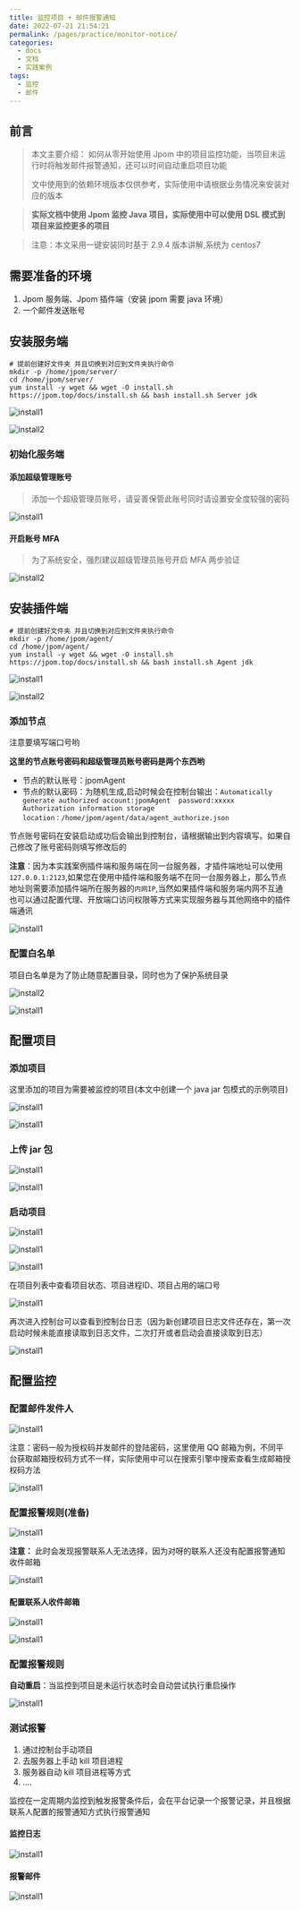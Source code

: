 ```yaml
---
title: 监控项目 + 邮件报警通知
date: 2022-07-21 21:54:21
permalink: /pages/practice/monitor-notice/
categories:
  - docs
  - 文档
  - 实践案例
tags:
  - 监控
  - 邮件
---
```



## 前言

> 本文主要介绍：
> 如何从零开始使用 Jpom 中的项目监控功能，当项目未运行时将触发邮件报警通知，还可以时间自动重启项目功能
>
> 文中使用到的依赖环境版本仅供参考，实际使用中请根据业务情况来安装对应的版本

> **实际文档中使用 Jpom 监控 Java 项目，实际使用中可以使用 DSL 模式到项目来监控更多的项目**

> 注意：本文采用一键安装同时基于 2.9.4 版本讲解,系统为 centos7

## 需要准备的环境

1. Jpom 服务端、Jpom 插件端（安装 jpom 需要 java 环境）
2. 一个邮件发送账号

## 安装服务端

```
# 提前创建好文件夹 并且切换到对应到文件夹执行命令
mkdir -p /home/jpom/server/
cd /home/jpom/server/
yum install -y wget && wget -O install.sh https://jpom.top/docs/install.sh && bash install.sh Server jdk
```

![install1](/images/tutorial/monitor-notice/img1.png)

![install2](/images/tutorial/monitor-notice/img2.png)


### 初始化服务端

#### 添加超级管理账号

> 添加一个超级管理员账号，请妥善保管此账号同时请设置安全度较强的密码

![install1](/images/tutorial/project_dsl_java/inits1.png)

#### 开启账号 MFA

> 为了系统安全，强烈建议超级管理员账号开启 MFA 两步验证
>
![install2](/images/tutorial/project_dsl_java/inits2.png)


## 安装插件端

```
# 提前创建好文件夹 并且切换到对应到文件夹执行命令
mkdir -p /home/jpom/agent/
cd /home/jpom/agent/
yum install -y wget && wget -O install.sh https://jpom.top/docs/install.sh && bash install.sh Agent jdk
```

![install1](/images/tutorial/monitor-notice/img3.png)

![install2](/images/tutorial/monitor-notice/img4.png)


### 添加节点

注意要填写端口号哟

**这里的节点账号密码和超级管理员账号密码是两个东西哟**

- 节点的默认账号：jpomAgent
- 节点的默认密码：为随机生成,启动时候会在控制台输出：`Automatically generate authorized account:jpomAgent  password:xxxxx  Authorization information storage location：/home/jpom/agent/data/agent_authorize.json`

节点账号密码在安装启动成功后会输出到控制台，请根据输出到内容填写。如果自己修改了账号密码则填写修改后的

**注意**：因为本实践案例插件端和服务端在同一台服务器，才插件端地址可以使用 `127.0.0.1:2123`,如果您在使用中插件端和服务端不在同一台服务器上，那么节点地址则需要添加插件端所在服务器的`内网IP`,当然如果插件端和服务端内网不互通也可以通过配置代理、开放端口访问权限等方式来实现服务器与其他网络中的插件端通讯

![install1](/images/tutorial/project_dsl_java/inita1.png)


### 配置白名单

项目白名单是为了防止随意配置目录，同时也为了保护系统目录

![install2](/images/tutorial/monitor-notice/img5.png)

![install1](/images/tutorial/project_dsl_java/inita2.png)

## 配置项目

### 添加项目

这里添加的项目为需要被监控的项目(本文中创建一个 java jar 包模式的示例项目)

![install1](/images/tutorial/monitor-notice/img7.png)

![install1](/images/tutorial/monitor-notice/img6.png)

### 上传 jar 包

![install1](/images/tutorial/monitor-notice/img8.png)

![install1](/images/tutorial/monitor-notice/img9.png)

### 启动项目

![install1](/images/tutorial/monitor-notice/img10.png)

![install1](/images/tutorial/monitor-notice/img11.png)

![install1](/images/tutorial/monitor-notice/img12.png)

在项目列表中查看项目状态、项目进程ID、项目占用的端口号

![install1](/images/tutorial/monitor-notice/img13.png)

再次进入控制台可以查看到控制台日志（因为新创建项目日志文件还存在，第一次启动时候未能直接读取到日志文件，二次打开或者启动会直接读取到日志）

![install1](/images/tutorial/monitor-notice/img14.png)

## 配置监控

### 配置邮件发件人

![install1](/images/tutorial/monitor-notice/img15.png)

注意：密码一般为授权码并发邮件的登陆密码，这里使用 QQ 邮箱为例，不同平台获取邮箱授权码方式不一样，实际使用中可以在搜索引擎中搜索查看生成邮箱授权码方法

![install1](/images/tutorial/monitor-notice/img16.png)

### 配置报警规则(准备)

![install1](/images/tutorial/monitor-notice/img17.png)

**注意：** 此时会发现报警联系人无法选择，因为对呀的联系人还没有配置报警通知收件邮箱

![install1](/images/tutorial/monitor-notice/img18.png)

#### 配置联系人收件邮箱

![install1](/images/tutorial/monitor-notice/img19.png)

![install1](/images/tutorial/monitor-notice/img20.png)

### 配置报警规则

**自动重启**：当监控到项目是未运行状态时会自动尝试执行重启操作

![install1](/images/tutorial/monitor-notice/img21.png)


### 测试报警

1. 通过控制台手动项目
2. 去服务器上手动 kill 项目进程
3. 服务器自动 kill 项目进程等方式
4. ....


监控在一定周期内监控到触发报警条件后，会在平台记录一个报警记录，并且根据联系人配置的报警通知方式执行报警通知

#### 监控日志

![install1](/images/tutorial/monitor-notice/img22.png)

#### 报警邮件

![install1](/images/tutorial/monitor-notice/img23.png)







